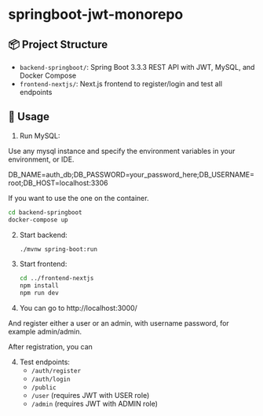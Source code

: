 
# springboot-jwt-monorepo

## 📦 Project Structure

- `backend-springboot/`: Spring Boot 3.3.3 REST API with JWT, MySQL, and Docker Compose
- `frontend-nextjs/`: Next.js frontend to register/login and test all endpoints

## 🚀 Usage

1. Run MySQL:

Use any mysql instance and specify the environment variables in your environment, or IDE.

DB_NAME=auth_db;DB_PASSWORD=your_password_here;DB_USERNAME=root;DB_HOST=localhost:3306

If you want to use the one on the container.

   ```bash
   cd backend-springboot
   docker-compose up
   ```
   


2. Start backend:
   ```bash
   ./mvnw spring-boot:run
   ```

3. Start frontend:
   ```bash
   cd ../frontend-nextjs
   npm install
   npm run dev
   ```
4. You can go to
   http://localhost:3000/

And register either a user or an admin, with username password, for example admin/admin.

After registration, you can 

4. Test endpoints:
   - `/auth/register`
   - `/auth/login`
   - `/public`
   - `/user` (requires JWT with USER role)
   - `/admin` (requires JWT with ADMIN role)
